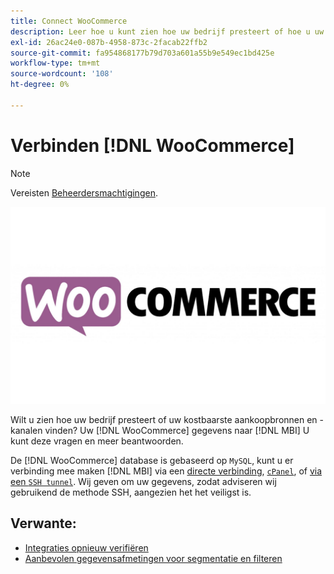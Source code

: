 ```yaml
---
title: Connect WooCommerce
description: Leer hoe u kunt zien hoe uw bedrijf presteert of hoe u uw kostbaarste aankoopbronnen en -kanalen vindt.
exl-id: 26ac24e0-087b-4958-873c-2facab22ffb2
source-git-commit: fa954868177b79d703a601a55b9e549ec1bd425e
workflow-type: tm+mt
source-wordcount: '108'
ht-degree: 0%

---
```


# Verbinden [!DNL WooCommerce]

>[!NOTE]
>
>Vereisten [Beheerdersmachtigingen](../../../administrator/user-management/user-management.md).

![](../../../assets/WooCommerce-Logo.jpg)

Wilt u zien hoe uw bedrijf presteert of uw kostbaarste aankoopbronnen en -kanalen vinden? Uw [!DNL WooCommerce] gegevens naar [!DNL MBI] U kunt deze vragen en meer beantwoorden.

De [!DNL WooCommerce] database is gebaseerd op `MySQL`, kunt u er verbinding mee maken [!DNL MBI] via een [directe verbinding](../integrations/mysql-via-a-direct-connection.md), [`cPanel`](../integrations/mysql-via-cpanel.md), of [via een `SSH tunnel`](../integrations/mysql-via-ssh-tunnel.md). Wij geven om uw gegevens, zodat adviseren wij gebruikend de methode SSH, aangezien het het veiligst is.

## Verwante:

* [Integraties opnieuw verifiëren](https://experienceleague.adobe.com/docs/commerce-knowledge-base/kb/how-to/mbi-reauthenticating-integrations.html?lang=en)
* [Aanbevolen gegevensafmetingen voor segmentatie en filteren](../../../best-practices/segment-filter.md)
